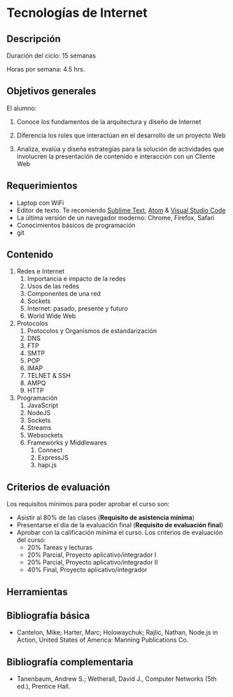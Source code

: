 # Tecnologías de Internet

## Descripción

Duración del ciclo: 15 semanas

Horas por semana: 4.5 hrs.

## Objetivos generales

El alumno:

1. Conoce los fundamentos de la arquitectura y diseño de Internet

2. Diferencia los roles que interactúan en el desarrollo de un proyecto Web
3. Analiza, evalúa y diseña estrategias para la solución de actividades que involucren la presentación de contenido e interacción con un Cliente Web

## Requerimientos

* Laptop con WiFi
* Editor de texto. Te recomiendo [Sublime Text](http://www.sublimetext.com/), [Atom](https://atom.io) & [Visual Studio Code](https://code.visualstudio.com/)
* La última versión de un navegador moderno: Chrome, Firefox, Safari
* Conocimientos básicos de programación
* git

## Contenido

1. Redes e Internet
   1. Importancia e impacto de la redes
   2. Usos de las redes
   3. Componentes de una red
   4. Sockets
   5. Internet: pasado, presente y futuro
   6. World Wide Web
2. Protocolos
   1. Protocolos y Organismos de estandarización
   2. DNS
   3. FTP
   4. SMTP
   5. POP
   6. IMAP
   7. TELNET & SSH
   8. AMPQ
   9. HTTP
3. Programación
   1. JavaScript
   2. NodeJS
   3. Sockets
   4. Streams
   5. Websockets
   6. Frameworks y Middlewares
      1. Connect
      2. ExpressJS
      3. hapi.js

## Criterios de evaluación

Los requisitos mínimos para poder aprobar el curso son:

* Asistir al 80% de las clases (**Requisito de asistencia mínima**)
* Presentarse el día de la evaluación final (**Requisito de evaluación final**)
* Aprobar con la calificación mínima el curso. Los criterios de evaluación del curso:
  * 20% Tareas y lecturas
  * 20% Parcial, Proyecto aplicativo/integrador I
  * 20% Parcial, Proyecto aplicativo/integrador II
  * 40% Final, Proyecto aplicativo/integrador

## Herramientas

## Bibliografía básica

* Cantelon, Mike; Harter, Marc; Holowaychuk; Rajlic, Nathan, Node.js in Action, United States of America: Manning Publications Co.

## Bibliografía complementaria

* Tanenbaum, Andrew S.; Wetherall, David J., Computer Networks (5th ed.), Prentice Hall.